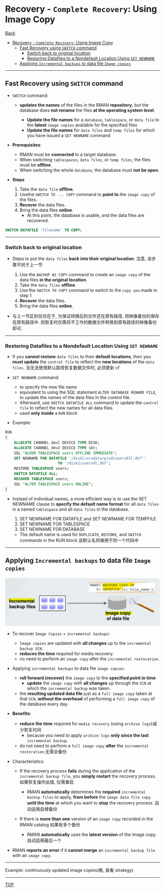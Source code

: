 # Recovery - `Complete Recovery`: Using Image Copy

[Back](../../index.md)

- [Recovery - `Complete Recovery`: Using Image Copy](#recovery---complete-recovery-using-image-copy)
  - [Fast Recovery using `SWITCH` command](#fast-recovery-using-switch-command)
    - [Switch back to original location](#switch-back-to-original-location)
    - [Restoring Datafiles to a Nondefault Location Using `SET NEWNAME`](#restoring-datafiles-to-a-nondefault-location-using-set-newname)
  - [Applying `Incremental backups` to data file `Image copies`](#applying-incremental-backups-to-data-file-image-copies)

---

## Fast Recovery using `SWITCH` command

- `SWITCH` command:

  - **updates the names** of the files in the RMAN **repository**, but the database does **not rename** the files **at the operating system level**.

    - **Update the file names** for a `database`, `tablespace`, or `data file` to the **latest** `image copies` available for the specified files
    - **Update the file names** for `data files` and `temp files` for which you have issued a `SET NEWNAME` command

- **Prerequisites**:

  - RMAN must be **connected** to a target database.
  - When switching `tablespaces`, `data files`, or `temp files`, the files must be **offline**.
  - When switching the whole `database`, the database must **not be open**.

- **Steps**
  1. Take the `data file` **offline**.
  2. Usethe `SWITCH TO ... COPY` command to **point to** the `image copy` of the files.
  3. **Recover** the data files.
  4. Bring the data files **online**.
     - At this point, the database is usable, and the data files are recovered.

```sql
SWITCH DATAFILE 'filename' TO COPY;
```

---

### Switch back to original location

- Steps to put the `data files` **back into their original location**: 注意, 该步骤不同于上一节

  1. Use the `BACKUP AS COPY` command to create an `image copy` of the data files **in the original location**.
  2. Take the `data files` **offline**.
  3. Use the `SWITCH TO COPY` command to switch to the `copy you` made in step 1
  4. **Recover** the data files.
  5. Bring the data files **online**.

- 与上一节区别仅仅在于, 为保证转换后的文件还在原有路径, 将映像备份的保存在原有路径中. 则恢复时仅需将不工作的数据文件转换到原有路径的映像备份即可.

---

### Restoring Datafiles to a Nondefault Location Using `SET NEWNAME`

- If you **cannot restore** `data files` to their **default locations**, then you **must update** the `control file` to reflect the **new locations** of the `data files`. 当无法使用默认路径恢复数据文件时, 必须更新 cf

- `SET NEWNAME` command:

  - to specify the new file name
  - equivalent to using the SQL statement `ALTER DATABASE RENAME FILE`, to update the names of the data files in the control file.
  - Afterward, use `SWITCH DATAFILE ALL` command to update the `control file` to reflect the new names for all data files.
  - used **only inside** a `RUN` block

- Example:

```sql
RUN
{
    ALLOCATE CHANNEL devl DEVICE TYPE DISK;
    ALLOCATE CHANNEL dev2 DEVICE TYPE sbt;
    SQL "ALRER TABLESPACE users OFFLINE IMMEDIATE";
    SET NEWNAME FOR DATAFILE '/diskl/oradata/prod/users01l.dbf"'
                        TO '/disk2/users0l.dbf';
    RESTORE TABLESPACE users;
    SWITCH DATAFILE ALL;
    RECOVER TABLESPACE users;
    SQL "ALTER TABLESPACE users ONLINE";
}
```

- Instead of individual names, a more efficient way is to use the SET NEWNAME clause to **specify the default name format** for all `data files` in a named `tablespace` and all `data files` in the database.

  1. SET NEWNAME FOR DATAFILE and SET NEWNAME FOR TEMPFILE
  2. SET NEWNAME FOR TABLESPACE
  3. SET NEWNAME FOR DATABASE

  - The default name is used for `DUPLICATE`, `RESTORE`, and `SWITCH` commands in the RUN block.该默认名将被用于同一个代码中

---

## Applying `Incremental backups` to data file `Image copies`

![diagram_copy_increment01](./pic/diagram_copy_increment01.png)

- To recover `Image Copies` + `incremental backups`:

  - `Image copies` are updated with **all changes** up to the `incremental backup SCN`.
  - **reduces the time** required for media recovery.
  - no need to perform an `image copy` after the `incremental restoration`.

- Applying `incremental backups` to data file `image copies`:

  - **roll forward (recover)** the `image copy` to the **specified point in time**
    - **update** the `image copy` with **all changes** up through the `SCN` at which the `incremental backup` was taken.
  - the **resulting updated data file** just as a `full image copy` taken at that `SCN`, **without the overhead** of performing a `full image copy` of the database every day.

- **Benefits**:

  - **reduce the time** required for `media recovery` (using `archive logs`)减少恢复时间
    - because you need to apply `archive logs` **only since the last** `incremental backup`.
  - do not need to perform a `full image copy` **after** the `incremental restoration`.无需全备份

- Characteristics:

  - If the recovery process **fails** during the application of the `incremental backup file`, you **simply restart** the recovery process. 如果恢复操作出错, 仅需重启

    - RMAN **automatically** determines the **required** `incremental backup files` to apply, **from before** the `image data file copy` **until the time** at which you want to **stop** the recovery process. 自动适用自增备份

  - If there is **more than one** version of an `image copy` recorded in the RMAN catalog 如果有多个备份

    - RMAN **automatically** uses the **latest version** of the image copy. 自动适用最后一个

- RMAN **reports an error** if it **cannot merge** an `incremental backup file` with an `image copy`.

---

Example: continuously updated image copies(略, 查看 strategy)

---

[TOP](#recovery---complete-recovery-using-image-copy)
